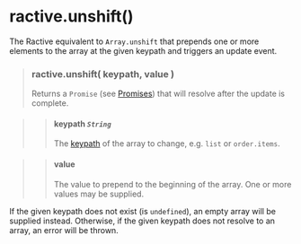 # ractive.unshift()

The Ractive equivalent to ```Array.unshift``` that prepends one or more elements to the array at the given keypath and triggers an update event.

> ### ractive.unshift( keypath, value )
> Returns a `Promise` (see [Promises](Promises.md)) that will resolve after the update is complete.

> > #### **keypath** *`String`*
> > The [keypath](keypaths.md) of the array to change, e.g. `list` or `order.items`.

> > #### **value**
> > The value to prepend to the beginning of the array. One or more values may be supplied.

If the given keypath does not exist (is `undefined`), an empty array will be supplied instead. Otherwise, if the given keypath does not resolve to an array, an error will be thrown.
